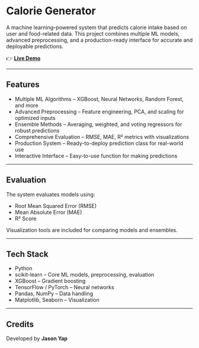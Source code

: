 # Calorie Generator

A machine learning–powered system that predicts calorie intake based on user and food-related data. This project combines multiple ML models, advanced preprocessing, and a production-ready interface for accurate and deployable predictions.

👉 **[Live Demo](http://13.59.23.213/)**  

---

## Features

- Multiple ML Algorithms – XGBoost, Neural Networks, Random Forest, and more  
- Advanced Preprocessing – Feature engineering, PCA, and scaling for optimized inputs  
- Ensemble Methods – Averaging, weighted, and voting regressors for robust predictions  
- Comprehensive Evaluation – RMSE, MAE, R² metrics with visualizations  
- Production System – Ready-to-deploy prediction class for real-world use  
- Interactive Interface – Easy-to-use function for making predictions  

---

## Evaluation

The system evaluates models using:  
- Root Mean Squared Error (RMSE)  
- Mean Absolute Error (MAE)  
- R² Score  

Visualization tools are included for comparing models and ensembles.  

---

## Tech Stack

- Python  
- scikit-learn – Core ML models, preprocessing, evaluation  
- XGBoost – Gradient boosting  
- TensorFlow / PyTorch – Neural networks  
- Pandas, NumPy – Data handling  
- Matplotlib, Seaborn – Visualization  

---

## Credits

Developed by **Jason Yap**
